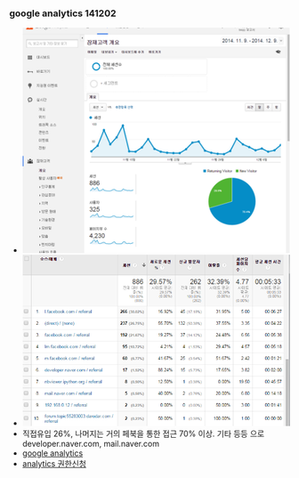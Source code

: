 
### google analytics 141202
- ![google analytics](/doc/img/analytics141209.png)
- ![top visit](/doc/img/top141209.png)
- 직접유입 26%, 나머지는 거의 페북을 통한 접근 70% 이상. 기타 등등 으로 developer.naver.com, mail.naver.com
- [google analytics](http://goo.gl/dyNTkl)
- [analytics 권한신청](/doc/analytics_admin.md)

